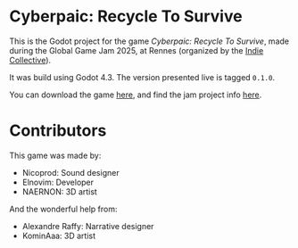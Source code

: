 # Cyberpaic: Recycle To Survive

This is the Godot project for the game *Cyberpaic: Recycle To Survive*,
made during the Global Game Jam 2025, at Rennes (organized by the [Indie Collective](https://indieco.xyz)).

It was build using Godot 4.3.
The version presented live is tagged `0.1.0`.

You can download the game [here](https://lackadaisically-lazy.itch.io/cyberpaic-recycle-to-survive), and find the jam project info [here](https://globalgamejam.org/games/2025/cyberpaic-recycle-survive-2).

# Contributors

This game was made by:
- Nicoprod: Sound designer
- Elnovim: Developer
- NAERNON: 3D artist
  
And the wonderful help from:
- Alexandre Raffy: Narrative designer
- KominAaa: 3D artist
